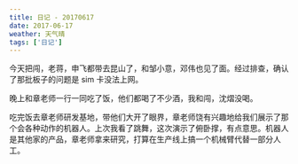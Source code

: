 ```yaml
---
title: 日记 - 20170617
date: 2017-06-17
weather: 天气晴
tags: ['日记']
---
```


今天把闯，老蒋，申飞都带去昆山了，和邹小意，邓伟也见了面。经过排查，确认了那批板子的问题是 sim 卡没法上网。

晚上和章老师一行一同吃了饭，他们都喝了不少酒，我和闯，沈熠没喝。

吃完饭去章老师研发基地，带他们大开了眼界，章老师饶有兴趣地给我们展示了那个会各种动作的机器人。上次我看了跳舞，这次演示了俯卧撑，有点意思。机器人是其他家的产品，章老师拿来研究，打算在生产线上搞一个机械臂代替一部分人工。
